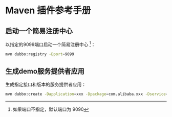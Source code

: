 # Maven 插件参考手册

## 启动一个简易注册中心

以指定的9099端口启动一个简易注册中心 [^1]：

```sh
mvn dubbo:registry -Dport=9099 
```

## 生成demo服务提供者应用

生成指定接口和版本的服务提供者应用：

```sh
mvn dubbo:create -Dapplication=xxx -Dpackage=com.alibaba.xxx -Dservice=XxxService,YyyService -Dversion=1.0.0 
```

[^1]: 如果端口不指定，默认端口为 9090

